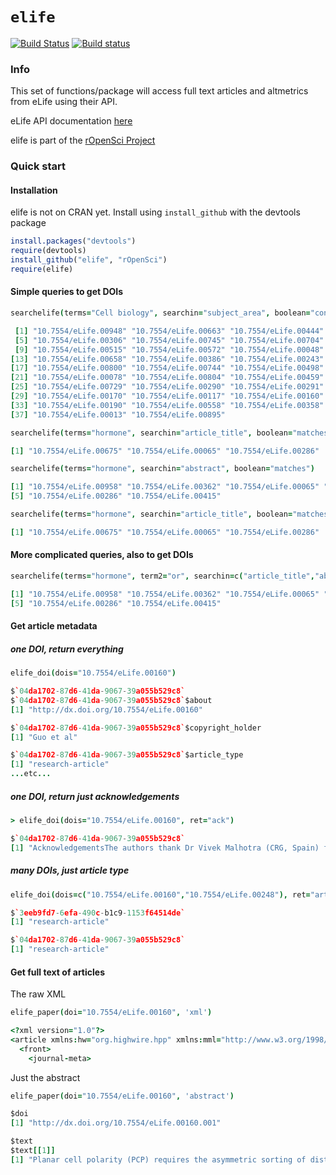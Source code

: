 # `elife`

[![Build Status](https://api.travis-ci.org/ropensci/elife.png)](https://travis-ci.org/ropensci/elife)
[![Build status](https://ci.appveyor.com/api/projects/status/yfx77750e2srg0ey/branch/master)](https://ci.appveyor.com/project/sckott/elife/branch/master)

### Info

This set of functions/package will access full text articles and altmetrics from eLife using their API.

eLife API documentation [here](http://dev.elifesciences.org/)

elife is part of the [rOpenSci Project](http://ropensci.github.com)

### Quick start


#### Installation

elife is not on CRAN yet. Install using `install_github` with the devtools package

```R
install.packages("devtools")
require(devtools)
install_github("elife", "rOpenSci")
require(elife)
```

#### Simple queries to get DOIs

```coffee
searchelife(terms="Cell biology", searchin="subject_area", boolean="contains")

 [1] "10.7554/eLife.00948" "10.7554/eLife.00663" "10.7554/eLife.00444" "10.7554/eLife.00242"
 [5] "10.7554/eLife.00306" "10.7554/eLife.00745" "10.7554/eLife.00704" "10.7554/eLife.00308"
 [9] "10.7554/eLife.00515" "10.7554/eLife.00572" "10.7554/eLife.00048" "10.7554/eLife.00102"
[13] "10.7554/eLife.00658" "10.7554/eLife.00386" "10.7554/eLife.00243" "10.7554/eLife.00205"
[17] "10.7554/eLife.00800" "10.7554/eLife.00744" "10.7554/eLife.00498" "10.7554/eLife.00415"
[21] "10.7554/eLife.00078" "10.7554/eLife.00804" "10.7554/eLife.00459" "10.7554/eLife.00903"
[25] "10.7554/eLife.00729" "10.7554/eLife.00290" "10.7554/eLife.00291" "10.7554/eLife.00571"
[29] "10.7554/eLife.00170" "10.7554/eLife.00117" "10.7554/eLife.00160" "10.7554/eLife.00422"
[33] "10.7554/eLife.00190" "10.7554/eLife.00558" "10.7554/eLife.00358" "10.7554/eLife.00324"
[37] "10.7554/eLife.00013" "10.7554/eLife.00895"
```

```coffee
searchelife(terms="hormone", searchin="article_title", boolean="matches")

[1] "10.7554/eLife.00675" "10.7554/eLife.00065" "10.7554/eLife.00286"
```

```coffee
searchelife(terms="hormone", searchin="abstract", boolean="matches")

[1] "10.7554/eLife.00958" "10.7554/eLife.00362" "10.7554/eLife.00065" "10.7554/eLife.00675"
[5] "10.7554/eLife.00286" "10.7554/eLife.00415"
```

```coffee
searchelife(terms="hormone", searchin="article_title", boolean="matches")

[1] "10.7554/eLife.00675" "10.7554/eLife.00065" "10.7554/eLife.00286"
```

#### More complicated queries, also to get DOIs

```coffee
searchelife(terms="hormone", term2="or", searchin=c("article_title","abstract"), boolean="matches")

[1] "10.7554/eLife.00958" "10.7554/eLife.00362" "10.7554/eLife.00065" "10.7554/eLife.00675"
[5] "10.7554/eLife.00286" "10.7554/eLife.00415"
```

#### Get article metadata

##### one DOI, return everything

```coffee
elife_doi(dois="10.7554/eLife.00160")

$`04da1702-87d6-41da-9067-39a055b529c8`
$`04da1702-87d6-41da-9067-39a055b529c8`$about
[1] "http://dx.doi.org/10.7554/eLife.00160"

$`04da1702-87d6-41da-9067-39a055b529c8`$copyright_holder
[1] "Guo et al"

$`04da1702-87d6-41da-9067-39a055b529c8`$article_type
[1] "research-article"
...etc...
```

##### one DOI, return just acknowledgements

```coffee
> elife_doi(dois="10.7554/eLife.00160", ret="ack")

$`04da1702-87d6-41da-9067-39a055b529c8`
[1] "AcknowledgementsThe authors thank Dr Vivek Malhotra (CRG, Spain) for kindly providing the constructs of GST-PKD2-KD and GST-PKD3-KD; Dr Juan S. Bonifacino (NIH) for kindly providing the constructs for Yeast-two-hybrid analysis; Dr Stuart Kornfeld (Washington University in St. Louis) for kindly providing regents for purify the AP-1 complex; Ann Fischer and Michelle Richner for tissue culture support; Devon Jensen for providing various constructs of PCP signaling receptors; Kanika Pahuja and Pengcheng Zhang for comments on the manuscript. Y.G is an Associate of the HHMI, G.Z. is an HFSP fellow and R.S. is an Investigator of the HHMI and a Senior Fellow of the Miller Institute, University of California, Berkeley."
```

##### many DOIs, just article type

```coffee
elife_doi(dois=c("10.7554/eLife.00160","10.7554/eLife.00248"), ret="article_type")

$`3eeb9fd7-6efa-490c-b1c9-1153f64514de`
[1] "research-article"

$`04da1702-87d6-41da-9067-39a055b529c8`
[1] "research-article"
```

#### Get full text of articles

The raw XML

```coffee
elife_paper(doi="10.7554/eLife.00160", 'xml')
```

```coffee
<?xml version="1.0"?>
<article xmlns:hw="org.highwire.hpp" xmlns:mml="http://www.w3.org/1998/Math/MathML" xmlns:xsi="http://www.w3.org/2001/XMLSchema-instance" xmlns:oasis="http://www.niso.org/standards/z39-96/ns/oasis-exchange/table" xmlns:ref="http://schema.highwire.org/Reference" xmlns:hwp="http://schema.highwire.org/Journal" xmlns:l="http://schema.highwire.org/Linking" xmlns:r="http://schema.highwire.org/Revision" xmlns:xlink="http://www.w3.org/1999/xlink" xmlns:a="http://www.w3.org/2005/Atom" xmlns:x="http://www.w3.org/1999/xhtml" xmlns:app="http://www.w3.org/2007/app" xmlns:nlm="http://schema.highwire.org/NLM/Journal" xmlns:c="http://schema.highwire.org/Compound" xmlns:hpp="http://schema.highwire.org/Publishing" article-type="research-article" xml:lang="en">
  <front>
    <journal-meta>
```

Just the abstract

```coffee
elife_paper(doi="10.7554/eLife.00160", 'abstract')
```

```coffee
$doi
[1] "http://dx.doi.org/10.7554/eLife.00160.001"

$text
$text[[1]]
[1] "Planar cell polarity (PCP) requires the asymmetric sorting of distinct signaling receptors to distal and proximal surfaces of polarized epithelial cells. We have examined the transport of one PCP signaling protein, Vangl2, from the trans Golgi network (TGN) in mammalian cells. Using siRNA knockdown experiments, we find that the GTP-binding protein, Arfrp1, and the clathrin adaptor complex 1 (AP-1) are required for Vangl2 transport from the TGN. In contrast, TGN export of Frizzled 6, which localizes to the opposing epithelial surface from Vangl2, does not depend on Arfrp1 or AP-1. Mutagenesis studies identified a YYXXF sorting signal in the C-terminal cytosolic domain of Vangl2 that is required for Vangl2 traffic and interaction with the Î¼ subunit of AP-1. We propose that Arfrp1 exposes a binding site on AP-1 that recognizes the Vangl2 sorting motif for capture into a transport vesicle destined for the proximal surface of a polarized epithelial cell."
```
